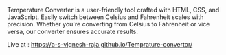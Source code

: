 Temperature Converter is a user-friendly tool crafted with HTML, CSS, and JavaScript. 
Easily switch between Celsius and Fahrenheit scales with precision. Whether you're converting from Celsius to Fahrenheit or vice versa, our converter ensures accurate results. 

Live at : https://a-s-vignesh-raja.github.io/Temprature-convertor/
